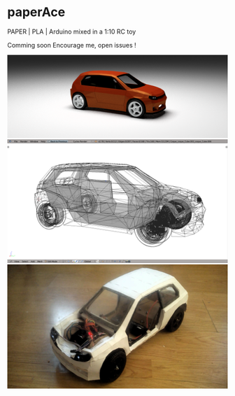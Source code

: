 # paperAce

PAPER | PLA | Arduino mixed in a 1:10 RC toy

Comming soon
Encourage me, open issues !

![showroom](https://github.com/s1pierro/paperAce/blob/master/img/paperAce-showroom.png)
![naked](https://github.com/s1pierro/paperAce/blob/master/img/paperAce-naked.png)
![IRL](https://github.com/s1pierro/paperAce/blob/master/img/paperAce-IRL.jpg)

